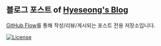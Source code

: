 블로그 포스트 of [Hyeseong's Blog](https://github.com/CometKim/blog-src)
----

[GitHub Flow](https://guides.github.com/introduction/flow/)를 통해 작성/리뷰/게시되는 포스트 전용 저장소입니다.

[![License](https://i.creativecommons.org/l/by-sa/4.0/88x31.png "크리에이티브 커먼즈 저작자표시-동일조건변경허락 4.0")](http://creativecommons.org/licenses/by-sa/4.0/)